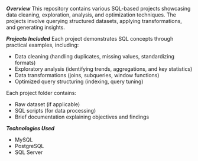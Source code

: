 ***Overview***
This repository contains various SQL-based projects showcasing data cleaning, exploration, analysis, and optimization techniques. The projects involve querying structured datasets, applying transformations, and generating insights.

***Projects Included***
Each project demonstrates SQL concepts through practical examples, including:
- Data cleaning (handling duplicates, missing values, standardizing formats)
- Exploratory analysis (identifying trends, aggregations, and key statistics)
- Data transformations (joins, subqueries, window functions)
- Optimized query structuring (indexing, query tuning)

Each project folder contains:
- Raw dataset (if applicable)
- SQL scripts (for data processing)
- Brief documentation explaining objectives and findings

***Technologies Used***
- MySQL
- PostgreSQL
- SQL Server
